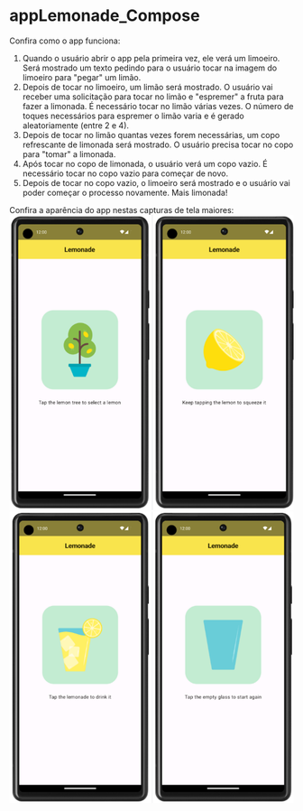 # appLemonade_Compose
Confira como o app funciona:

1. Quando o usuário abrir o app pela primeira vez, ele verá um limoeiro. Será mostrado um texto pedindo para o usuário tocar na imagem do limoeiro para "pegar" um limão.
2. Depois de tocar no limoeiro, um limão será mostrado. O usuário vai receber uma solicitação para tocar no limão e "espremer" a fruta para fazer a limonada. É necessário tocar no limão várias vezes. O número de toques necessários para espremer o limão varia e é gerado aleatoriamente (entre 2 e 4).
3. Depois de tocar no limão quantas vezes forem necessárias, um copo refrescante de limonada será mostrado. O usuário precisa tocar no copo para "tomar" a limonada.
4. Após tocar no copo de limonada, o usuário verá um copo vazio. É necessário tocar no copo vazio para começar de novo.
5. Depois de tocar no copo vazio, o limoeiro será mostrado e o usuário vai poder começar o processo novamente. Mais limonada!

Confira a aparência do app nestas capturas de tela maiores:
![img.png](img.png)
![img_1.png](img_1.png)
